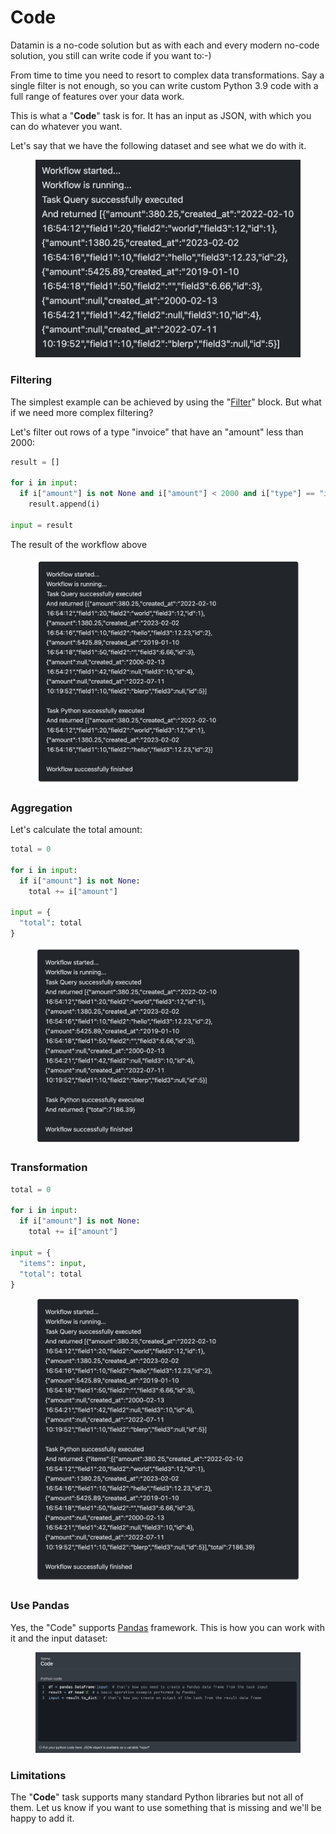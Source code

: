 # Code

Datamin is a no-code solution but as with each and every modern no-code solution, you still can write code if you want to:-)

From time to time you need to resort to complex data transformations. Say a single filter is not enough, so you can write custom Python 3.9 code with a full range of features over your data work.

This is what a "**Code**" task is for. It has an input as JSON, with which you can do whatever you want.

Let's say that we have the following dataset and see what we do with it.

<figure><img src="../../.gitbook/assets/python/Screenshot 2023-02-26 at 18.01.11.png" alt=""><figcaption></figcaption></figure>

### Filtering

The simplest example can be achieved by using the "[Filter](filter.md)" block. But what if we need more complex filtering?&#x20;

Let's filter out rows of a type "invoice" that have an "amount" less than 2000:

```python
result = []

for i in input:
  if i["amount"] is not None and i["amount"] < 2000 and i["type"] == "invoice":
    result.append(i)

input = result
```

The result of the workflow above

<figure><img src="../../.gitbook/assets/python/Screenshot 2023-02-28 at 13.07.18.png" alt=""><figcaption></figcaption></figure>

### Aggregation

Let's calculate the total amount:

```python
total = 0

for i in input:
  if i["amount"] is not None:
    total += i["amount"]

input = {
  "total": total
}
```

<figure><img src="../../.gitbook/assets/python/Screenshot 2023-02-28 at 13.11.08.png" alt=""><figcaption></figcaption></figure>

### Transformation

```python
total = 0

for i in input:
  if i["amount"] is not None:
    total += i["amount"]

input = {
  "items": input,
  "total": total
}
```

<figure><img src="../../.gitbook/assets/python/Screenshot 2023-02-28 at 13.13.13.png" alt=""><figcaption></figcaption></figure>

### Use Pandas

Yes, the "Code" supports [Pandas](https://pandas.pydata.org/) framework. This is how you can work with it and the input dataset:

<figure><img src="../../.gitbook/assets/Screenshot 2024-04-29 at 20.43.59.png" alt=""><figcaption></figcaption></figure>

### Limitations

The "**Code**" task supports many standard Python libraries but not all of them. Let us know if you want to use something that is missing and we'll be happy to add it.
